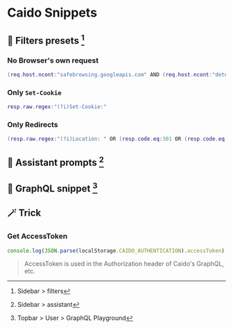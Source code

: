 # Caido Snippets
## 🔎 Filters presets [^1]
### No Browser's own request
```lua
(req.host.ncont:"safebrowsing.googleapis.com" AND (req.host.ncont:"detectportal.firefox.com" AND (req.host.nregex:".*.mozilla.(com|org|net)" AND (req.host.ncont:"spocs.getpocket.com" AND (req.host.ncont:"update.googleapis.com" AND (req.host.ncont:"optimizationguide-pa.googleapis.com" AND (req.host.ncont:"content-autofill.googleapis.com" AND (req.host.ncont:"clients4.google.com" AND (req.host.ncont:"clients2.google.com" AND (req.host.ncont:"msftncsi.com" AND (req.host.ncont:"msftconnecttest.com" AND (req.host.ncont:"edge.microsoft.com" AND (req.host.ncont:"apple.com" AND req.host.ncont:"icloud.com")))))))))))))
```

[^1]: Sidebar > filters

### Only `Set-Cookie`
```lua
resp.raw.regex:"(?i)Set-Cookie:"
```

### Only Redirects
```lua
(resp.raw.regex:"(?i)Location: " OR (resp.code.eq:301 OR (resp.code.eq:302 OR (resp.code.eq:307 OR resp.code.eq:308))))
```

## 🤖 Assistant prompts [^2]
[^2]: Sidebar > assistant

## 🔩 GraphQL snippet [^3]
[^3]: Topbar > User > GraphQL Playground

## 🪄 Trick
### Get AccessToken

```javascript
console.log(JSON.parse(localStorage.CAIDO_AUTHENTICATION).accessToken)
```

> AccessToken is used in the Authorization header of Caido's GraphQL, etc.
